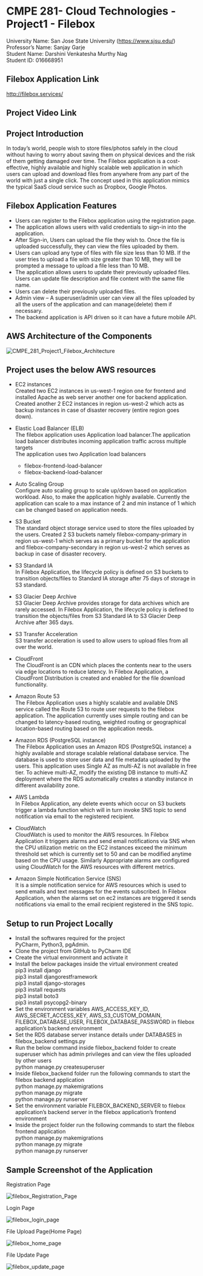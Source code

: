 # CMPE 281- Cloud Technologies - Project1 - Filebox

University Name: San Jose State University (https://www.sjsu.edu/)<br/>
Professor’s Name: Sanjay Garje <br/>
Student Name: Darshini Venkatesha Murthy Nag <br/>
Student ID: 016668951

## Filebox Application Link
http://filebox.services/

## Project Video Link


## Project Introduction

In today’s world, people wish to store files/photos safely in the cloud without having to worry about saving them on physical devices and the risk of them getting damaged over time. The Filebox application is a cost-effective, highly available and highly scalable web application in which users can upload and download files from anywhere from any part of the world with just a single click. The concept used in this application mimics the typical SaaS cloud service such as Dropbox, Google Photos. 

## Filebox Application Features

* Users can register to the Filebox application using the registration page.
* The application allows users with valid credentials to sign-in into the application.
* After Sign-in, Users can upload the file they wish to. Once the file is uploaded successfully, they can view the    files uploaded by them.
* Users can upload any type of files with file size less than 10 MB. If the user tries to upload a file with size greater than 10 MB, they will be prompted a message to upload a file less than 10 MB.
* The application allows users to update their previously uploaded files. Users can update file description and file content with the same file name.
* Users can delete their previously uploaded files.
* Admin view – A superuser/admin user can view all the files uploaded by all the users of the application and can manage(delete) them if necessary.
* The backend application is API driven so it can have a future mobile API.

## AWS Architecture of the Components 

![CMPE_281_Project1_Filebox_Architecture](https://user-images.githubusercontent.com/111547793/195524234-d05ffb45-9ded-4971-8b6a-9337e5482d3f.png)


## Project uses the below AWS resources

* EC2 instances<br/>
  Created two EC2 instances in us-west-1 region one for frontend and installed Apache as web server another one for backend application. Created another 2 EC2 instances in region us-west-2 which acts as backup instances in case of disaster recovery (entire region goes down).<br/>

* Elastic Load Balancer (ELB)<br/>
  The filebox application uses Application load balancer.The application load balancer distributes incoming application traffic across multiple targets<br/>
  The application uses two Application load balancers
  * filebox-frontend-load-balancer
  * filebox-backend-load-balancer<br/> 

* Auto Scaling Group<br/>
  Configure auto scaling group to scale up/down based on application workload. Also, to make the application highly available. Currently the application can scale to a max instance of 2 and min instance of 1 which can be changed based on application needs.<br/>

* S3 Bucket<br/>
  The standard object storage service used to store the files uploaded by the users. Created 2 S3 buckets namely filebox-company-primary in region us-west-1 which serves as a primary bucket for the application and filebox-company-secondary in region us-west-2 which serves as backup in case of disaster recovery.<br/>

* S3 Standard IA<br/>
  In Filebox Application, the lifecycle policy is defined on S3 buckets to transition objects/files to Standard IA storage after 75 days of storage in S3 standard.<br/>

* S3 Glacier Deep Archive<br/>
  S3 Glacier Deep Archive provides storage for data archives which are rarely accessed.
  In Filebox Application, the lifecycle policy is defined to transition the objects/files from S3 Standard IA to S3 Glacier Deep Archive after 365 days.<br/>

* S3 Transfer Acceleration<br/>
  S3 transfer acceleration is used to allow users to upload files from all over the world.<br/>

* CloudFront<br/>
  The CloudFront is an CDN which places the contents near to the users via edge locations to reduce latency. In Filebox Application, a CloudFront Distribution is created and enabled for the file download functionality.<br/>
  
* Amazon Route 53<br/>
  The Filebox Application uses a highly scalable and available DNS service called the Route 53 to route user requests to the filebox application. The application currently uses simple routing and can be changed to latency-based routing, weighted routing or geographical location-based routing based on the application needs.<br/>

* Amazon RDS (PostgreSQL instance)<br/>
  The Filebox Application uses an Amazon RDS (PostgreSQL instance) a highly available and storage scalable relational database service. The database is used to store user data and file metadata uploaded by the users. This application uses Single AZ as multi-AZ is not available in free tier. To achieve multi-AZ, modify the existing DB instance to multi-AZ deployment where the RDS automatically creates a standby instance in different availability zone.<br/>

* AWS Lambda<br/>
  In Filebox Application, any delete events which occur on S3 buckets trigger a lambda function which will in turn invoke SNS topic to send notification via email to the registered recipient.<br/>

* CloudWatch<br/>
  CloudWatch is used to monitor the AWS resources. In Filebox Application it triggers alarms and send email notifications via SNS when the CPU utilization metric on the EC2 instances exceed the minimum threshold set which is currently set to 50 and can be modified anytime based on the CPU usage. Similarly Appropriate alarms are configured using CloudWatch for the AWS resources with different metrics.<br/>

* Amazon Simple Notification Service (SNS)<br/>
  It is a simple notification service for AWS resources which is used to send emails and text messages for the events subscribed. In Filebox Application, when the alarms set on ec2 instances are triggered it sends notifications via email to the email recipient registered in the SNS topic.<br/>

## Setup to run Project Locally

* Install the softwares required for the project <br/>
  PyCharm, Python3, pgAdmin.
* Clone the project from GitHub to PyCharm IDE<br/>
* Create the virtual environment and activate it<br/>
* Install the below packages inside the virtual environment created<br/>
  pip3 install django<br/>
  pip3 install djangorestframework<br/>
  pip3 install django-storages<br/>
  pip3 install requests<br/>
  pip3 install boto3<br/>
  pip3 install psycopg2-binary <br/>
* Set the environment variables AWS_ACCESS_KEY_ID, AWS_SECRET_ACCESS_KEY, AWS_S3_CUSTOM_DOMAIN, FILEBOX_DATABASE_USER, FILEBOX_DATABASE_PASSWORD in filebox application’s backend environment<br/>
* Set the RDS database server instance details under DATABASES in filebox_backend settings.py<br/>
* Run the below command inside filebox_backend folder to create superuser which has admin privileges and can view the files uploaded by other users<br/>
  python manage.py createsuperuser
* Inside filebox_backend folder run the following commands to start the filebox backend application<br/>
  python manage.py makemigrations<br/>
  python manage.py migrate<br/>
  python manage.py runserver<br/>
* Set the environment variable FILEBOX_BACKEND_SERVER to filebox application’s backend server in the filebox application’s frontend environment<br/>
* Inside the project folder run the following commands to start the filebox frontend application<br/>
  python manage.py makemigrations<br/>
  python manage.py migrate<br/>
  python manage.py runserver<br/>

## Sample Screenshot of the Application

Registration Page

![filebox_Registration_Page](https://user-images.githubusercontent.com/111547793/195525678-6fdf1c87-e8fa-4b1a-bc6a-a17e38ee6605.png)

Login Page

![filebox_login_page](https://user-images.githubusercontent.com/111547793/195525738-33b9527e-1b53-4a2f-aee8-52c35c965f98.png)

File Upload Page(Home Page)

![filebox_home_page](https://user-images.githubusercontent.com/111547793/195525784-ec679365-899b-4acb-940d-c26f9500ac4b.png)

File Update Page 

![filebox_update_page](https://user-images.githubusercontent.com/111547793/195525815-f9686c66-7dfb-4a18-a29d-7147019d7736.png)

  

  


  


